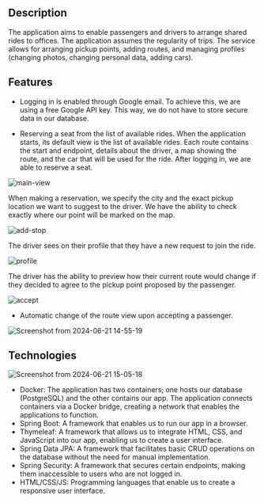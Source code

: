 ## Description 

The application aims to enable passengers and drivers to arrange shared rides to offices.
The application assumes the regularity of trips. The service allows for arranging pickup points, adding routes, and managing profiles (changing photos, changing personal data, adding cars).

## Features

- Logging in is enabled through Google email. To achieve this, we are using a free Google API key. This way, we do not have to store secure data in our database.

- Reserving a seat from the list of available rides. When the application starts, its default view is the list of available rides.
Each route contains the start and endpoint, details about the driver, a map showing the route, and the car that will be used for the ride. After logging in, we are able to reserve a seat.

![main-view](https://github.com/ProjektZespolowyPWR/ride-mate-finder/assets/140521815/5a2a66b6-019d-4db2-982d-56c46423820f)

When making a reservation, we specify the city and the exact pickup location we want to suggest to the driver. We have the ability to check exactly where our point will be marked on the map.

![add-stop](https://github.com/ProjektZespolowyPWR/ride-mate-finder/assets/140521815/a87c468f-7cba-420b-ba3c-621dd34ee0cf)

The driver sees on their profile that they have a new request to join the ride.

![profile](https://github.com/ProjektZespolowyPWR/ride-mate-finder/assets/140521815/71e510b8-4d86-4f0b-b101-aa4c683953aa)

The driver has the ability to preview how their current route would change if they decided to agree to the pickup point proposed by the passenger.

![accept](https://github.com/ProjektZespolowyPWR/ride-mate-finder/assets/140521815/979c0139-5a63-4214-922a-6f681edabdd1)

- Automatic change of the route view upon accepting a passenger.

![Screenshot from 2024-06-21 14-55-19](https://github.com/ProjektZespolowyPWR/ride-mate-finder/assets/140521815/e7c51fe5-dd0c-47e8-9c68-8c55d29319b6)

## Technologies

![Screenshot from 2024-06-21 15-05-18](https://github.com/ProjektZespolowyPWR/ride-mate-finder/assets/140521815/a29636f6-4712-4e3b-814f-3d017ce9c121)

- Docker: The application has two containers; one hosts our database (PostgreSQL) and the other contains our app.
The application connects containers via a Docker bridge, creating a network that enables the applications to function.
- Spring Boot: A framework that enables us to run our app in a browser.
- Thymeleaf: A framework that allows us to integrate HTML, CSS, and JavaScript into our app, enabling us to create a user interface.
- Spring Data JPA: A framework that facilitates basic CRUD operations on the database without the need for manual implementation.
- Spring Security: A framework that secures certain endpoints, making them inaccessible to users who are not logged in.
- HTML/CSS/JS: Programming languages that enable us to create a responsive user interface.
